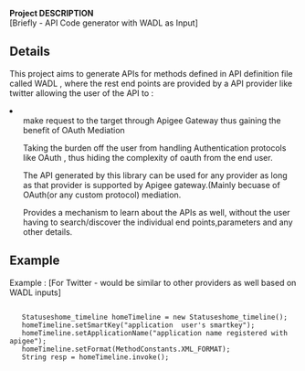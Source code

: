<b>Project DESCRIPTION</b><br/>
[Briefly - API Code generator with WADL as Input]
<h2>Details</h2>


This project aims to generate APIs for methods defined in API definition file called WADL ,
where the rest end points are provided by a API provider like twitter allowing the user of the API to :
<li>
<ul>
make request to the target through Apigee Gateway thus gaining the benefit of OAuth Mediation
</ul>
<ul>
Taking the burden off the user from handling Authentication protocols like OAuth , thus hiding 
the complexity of oauth from the end user.
</ul>
<ul>
The API generated by this library can be used for any provider as long as that provider is supported
by Apigee gateway.(Mainly becuase of OAuth(or any custom protocol) mediation.
</ul>
<ul>
Provides a mechanism to learn about the APIs as well, without the user having to search/discover the 
individual end points,parameters and any other details.
</ul>
</li>

<h2>Example</h2>
Example : [For Twitter - would be similar to other providers as well based on WADL inputs]
<pre>
<code snippet>
   Statuseshome_timeline homeTimeline = new Statuseshome_timeline();
   homeTimeline.setSmartKey("application  user's smartkey");
   homeTimeline.setApplicationName("application name registered with apigee");
   homeTimeline.setFormat(MethodConstants.XML_FORMAT);
   String resp = homeTimeline.invoke();
</code snippet>
</pre>